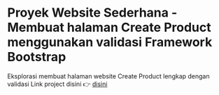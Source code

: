 # Proyek Website Sederhana - Membuat halaman Create Product menggunakan validasi Framework Bootstrap

Eksplorasi membuat halaman website Create Product lengkap dengan validasi
Link project disini 👉 [disini](https://alfinfebrian05.github.io/bootstrap-form_with-validation/)
